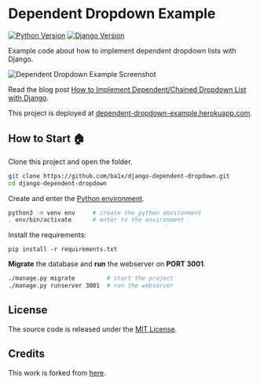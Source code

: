 # Dependent Dropdown Example

[![Python Version](https://img.shields.io/badge/python-3.8-brightgreen.svg)](https://python.org)
[![Django Version](https://img.shields.io/badge/django-3.2-brightgreen.svg)](https://djangoproject.com)

Example code about how to implement dependent dropdown lists with Django.

![Dependent Dropdown Example Screenshot](https://simpleisbetterthancomplex.com/media/2018/01/dependent-dropdown-3.png)

Read the blog post [How to Implement Dependent/Chained Dropdown List with Django](https://simpleisbetterthancomplex.com/tutorial/2018/01/29/how-to-implement-dependent-or-chained-dropdown-list-with-django.html).

This project is deployed at [dependent-dropdown-example.herokuapp.com](http://dependent-dropdown-example.herokuapp.com/hr/add/).

## How to Start 🏠

Clone this project and open the folder.

```bash
git clone https://github.com/ba1x/django-dependent-dropdown.git
cd django-dependent-dropdown
```

Create and enter the [Python environment](#python-environment).

```bash
python3 -m venv env     # create the python environment
. env/bin/activate      # enter to the environment
```

Install the requirements:
```
pip install -r requirements.txt
```

**Migrate** the database and **run** the webserver on **PORT 3001**.

```bash
./manage.py migrate         # start the project 
./manage.py runserver 3001  # run the webserver
```

## License

The source code is released under the [MIT License](https://github.com/sibtc/dependent-dropdown-example/blob/master/LICENSE).

## Credits

This work is forked from [here](https://github.com/sibtc/dependent-dropdown-example).